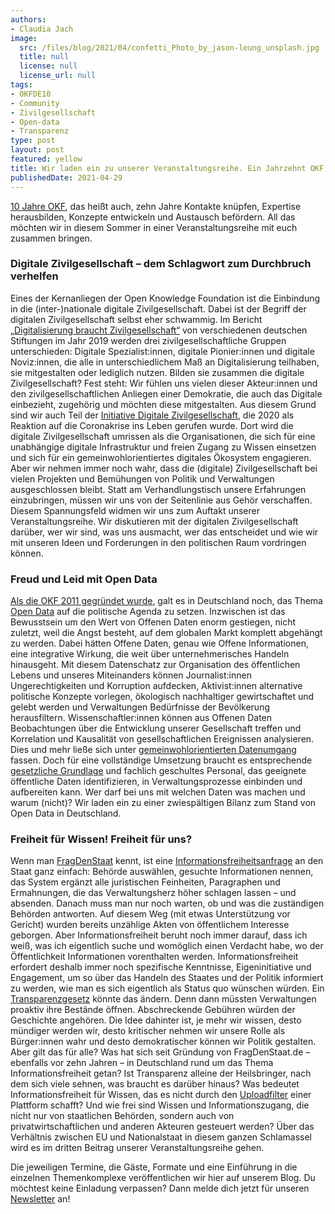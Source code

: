 ```yaml
---
authors:
- Claudia Jach
image:
  src: /files/blog/2021/04/confetti_Photo_by_jason-leung_unsplash.jpg
  title: null
  license: null
  license_url: null
tags:
- OKFDE10
- Community
- Zivilgesellschaft
- Open-data
- Transparenz
type: post
layout: post
featured: yellow
title: Wir laden ein zu unserer Veranstaltungsreihe. Ein Jahrzehnt OKF – Kritik, Politik und Aktivismus
publishedDate: 2021-04-29
---
```


[10 Jahre OKF](https://okfn.de/anniversary/), das heißt auch, zehn Jahre Kontakte knüpfen, Expertise herausbilden, Konzepte entwickeln und Austausch befördern. All das möchten wir in diesem Sommer in einer Veranstaltungsreihe mit euch zusammen bringen. 

### Digitale Zivilgesellschaft – dem Schlagwort zum Durchbruch verhelfen

Eines der Kernanliegen der Open Knowledge Foundation ist die Einbindung in die (inter-)nationale digitale Zivilgesellschaft. Dabei ist der Begriff der digitalen Zivilgesellschaft selbst eher schwammig. Im Bericht [„Digitalisierung braucht Zivilgesellschaft“](https://www.stiftung-nv.de/de/publikation/digitalisierung-braucht-zivilgesellschaft) von verschiedenen deutschen Stiftungen im Jahr 2019 werden drei zivilgesellschaftliche Gruppen unterschieden: Digitale Spezialist:innen, digitale Pionier:innen und digitale Noviz:innen, die alle in unterschiedlichem Maß an Digitalisierung teilhaben, sie mitgestalten oder lediglich nutzen. Bilden sie zusammen die digitale Zivilgesellschaft? Fest steht: Wir fühlen uns vielen dieser Akteur:innen und den zivilgesellschaftlichen Anliegen einer Demokratie, die auch das Digitale einbezieht, zugehörig und möchten diese mitgestalten. Aus diesem Grund sind wir auch Teil der [Initiative Digitale Zivilgesellschaft](https://digitalezivilgesellschaft.org/), die 2020 als Reaktion auf die Coronakrise ins Leben gerufen wurde. Dort wird die digitale Zivilgesellschaft umrissen als die Organisationen, die sich für eine unabhängige digitale Infrastruktur und freien Zugang zu Wissen einsetzen und sich für ein gemeinwohlorientiertes digitales Ökosystem engagieren. Aber wir nehmen immer noch wahr, dass die (digitale) Zivilgesellschaft bei vielen Projekten und Bemühungen von Politik und Verwaltungen ausgeschlossen bleibt. Statt am Verhandlungstisch unsere Erfahrungen einzubringen, müssen wir uns von der Seitenlinie aus Gehör verschaffen. Diesem Spannungsfeld widmen wir uns zum Auftakt unserer Veranstaltungsreihe. Wir diskutieren mit der digitalen Zivilgesellschaft darüber, wer wir sind, was uns ausmacht, wer das entscheidet und wie wir mit unseren Ideen und Forderungen in den politischen Raum vordringen können.

### Freud und Leid mit Open Data

[Als die OKF 2011 gegründet wurde](https://okfn.de/blog/2021/02/okf-10jahre-interview-dd/), galt es in Deutschland noch, das Thema [Open Data](https://okfn.de/themen/open_data/) auf die politische Agenda zu setzen. Inzwischen ist das Bewusstsein um den Wert von Offenen Daten enorm gestiegen, nicht zuletzt, weil die Angst besteht, auf dem globalen Markt komplett abgehängt zu werden. Dabei hätten Offene Daten, genau wie Offene Informationen, eine integrative Wirkung, die weit über unternehmerisches Handeln hinausgeht. Mit diesem Datenschatz zur Organisation des öffentlichen Lebens und unseres Miteinanders können Journalist:innen Ungerechtigkeiten und Korruption aufdecken, Aktivist:innen alternative politische Konzepte vorlegen, ökologisch nachhaltiger gewirtschaftet und gelebt werden und Verwaltungen Bedürfnisse der Bevölkerung herausfiltern. Wissenschaftler:innen können aus Offenen Daten Beobachtungen über die Entwicklung unserer Gesellschaft treffen und Korrelation und Kausalität von gesellschaftlichen Ereignissen analysieren. Dies und mehr ließe sich unter [gemeinwohlorientierten Datenumgang](https://okfn.de/blog/2020/03/datenpolitik-gesellschaftspolitik/) fassen. Doch für eine vollständige Umsetzung braucht es entsprechende [gesetzliche Grundlage](https://netzpolitik.org/2021/2-open-data-gesetz-die-groesste-chance-wurde-nicht-ergriffen/) und fachlich geschultes Personal, das geeignete öffentliche Daten identifizieren, in Verwaltungsprozesse einbinden und aufbereiten kann. Wer darf bei uns mit welchen Daten was machen und warum (nicht)? Wir laden ein zu einer zwiespältigen Bilanz zum Stand von Open Data in Deutschland.

### Freiheit für Wissen! Freiheit für uns?

Wenn man [FragDenStaat](https://fragdenstaat.de/) kennt, ist eine [Informationsfreiheitsanfrage](https://fragdenstaat.de/info/informationsfreiheit/einfuehrung/) an den Staat ganz einfach: Behörde auswählen, gesuchte Informationen nennen, das System ergänzt alle juristischen Feinheiten, Paragraphen und Ermahnungen, die das Verwaltungsherz höher schlagen lassen – und absenden. Danach muss man nur noch warten, ob und was die zuständigen Behörden antworten. Auf diesem Weg (mit etwas Unterstützung vor Gericht) wurden bereits unzählige Akten von öffentlichem Interesse geborgen. Aber Informationsfreiheit beruht noch immer darauf, dass ich weiß, was ich eigentlich suche und womöglich einen Verdacht habe, wo der Öffentlichkeit Informationen vorenthalten werden. Informationsfreiheit erfordert deshalb immer noch spezifische Kenntnisse, Eigeninitiative und Engagement, um so über das Handeln des Staates und der Politik informiert zu werden, wie man es sich eigentlich als Status quo wünschen würden. Ein [Transparenzgesetz](https://okfn.de/blog/2021/03/okf-digitalpolitische-forderungen/) könnte das ändern. Denn dann müssten Verwaltungen proaktiv ihre Bestände öffnen. Abschreckende Gebühren würden der Geschichte angehören. Die Idee dahinter ist, je mehr wir wissen, desto mündiger werden wir, desto kritischer nehmen wir unsere Rolle als Bürger:innen wahr und desto demokratischer können wir Politik gestalten. Aber gilt das für alle? Was hat sich seit Gründung von FragDenStaat.de – ebenfalls vor zehn Jahren – in Deutschland rund um das Thema Informationsfreiheit getan? Ist Transparenz alleine der Heilsbringer, nach dem sich viele sehnen, was braucht es darüber hinaus? Was bedeutet Informationsfreiheit für Wissen, das es nicht durch den [Uploadfilter](https://www.deutschlandfunkkultur.de/uploadfilter-vs-zivilgesellschaft-wenn-algorithmen-ueber.1005.de.html?dram:article_id=493836) einer Plattform schafft? Und wie frei sind Wissen und Informationszugang, die nicht nur von staatlichen Behörden, sondern auch von privatwirtschaftlichen und anderen Akteuren gesteuert werden? Über das Verhältnis zwischen EU und Nationalstaat in diesem ganzen Schlamassel wird es im dritten Beitrag unserer Veranstaltungsreihe gehen.

Die jeweiligen Termine, die Gäste, Formate und eine Einführung in die einzelnen Themenkomplexe veröffentlichen wir hier auf unserem Blog. Du möchtest keine Einladung verpassen? Dann melde dich jetzt für unseren [Newsletter](https://okfn.de/) an!